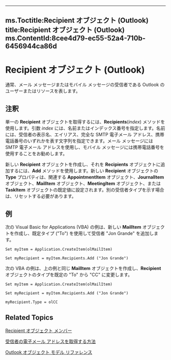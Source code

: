 

---
ms.Toctitle:Recipient オブジェクト (Outlook)
title:Recipient オブジェクト (Outlook)
ms.ContentId:8cee4d79-ec55-52a4-710b-6456944ca86d
---
# Recipient オブジェクト (Outlook)




通常、メール メッセージまたはモバイル メッセージの受信者である Outlook のユーザーまたはリソースを表します。

## 注釈
単一の **Recipient** オブジェクトを取得するには、**Recipients**(*index*) メソッドを使用します。引数 *index* には、名前またはインデックス番号を指定します。名前には、受信者の表示名、エイリアス、完全な SMTP 電子メール アドレス、携帯電話番号のいずれかを表す文字列を指定できます。メール メッセージには SMTP 電子メール アドレスを使用し、モバイル メッセージには携帯電話番号を使用することをお勧めします。



新しい **Recipient** オブジェクトを作成し、それを **Recipients** オブジェクトに追加するには、**Add** メソッドを使用します。新しい **Recipient** オブジェクトの **Type** プロパティは、関連する **AppointmentItem** オブジェクト、**JournalItem** オブジェクト、**MailItem** オブジェクト、**MeetingItem** オブジェクト、または **TaskItem** オブジェクトの既定値に設定されます。別の受信者タイプを示す場合は、リセットする必要があります。



## 例




次の Visual Basic for Applications (VBA) の例は、新しい **MailItem** オブジェクトを作成し、既定タイプ ("To") を使用して受信者 "Jon Grande" を追加します。

```vba
Set myItem = Application.CreateItem(olMailItem) 
 
Set myRecipient = myItem.Recipients.Add ("Jon Grande")
```




次の VBA の例は、上の例と同じ **MailItem** オブジェクトを作成し、**Recipient** オブジェクトのタイプを既定の "To" から "CC" に変更します。

```vba
Set myItem = Application.CreateItem(olMailItem) 
 
Set myRecipient = myItem.Recipients.Add ("Jon Grande") 
 
myRecipient.Type = olCC
```




## Related Topics

[Recipient オブジェクト メンバー](70e34018-95de-7fcf-1331-9be61a8675a2.md)

[受信者の電子メール アドレスを取得する方法](b645c227-a7d2-2861-3bf7-4190a19abe81.md)

[Outlook オブジェクト モデル リファレンス](73221b13-d8d8-99b8-3394-b95dbbfd5ddc.md)




